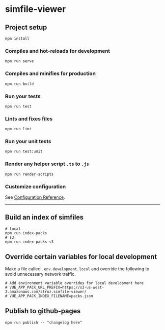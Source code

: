 # simfile-viewer

## Project setup
```
npm install
```

### Compiles and hot-reloads for development
```
npm run serve
```

### Compiles and minifies for production
```
npm run build
```

### Run your tests
```
npm run test
```

### Lints and fixes files
```
npm run lint
```

### Run your unit tests
```
npm run test:unit
```

### Render any helper script `.ts` to `.js`
```
npm run render-scripts
```

### Customize configuration
See [Configuration Reference](https://cli.vuejs.org/config/).

---

## Build an index of simfiles
```
# local
npm run index-packs
# s3
npm run index-packs-s3
```

## Override certain variables for local development
Make a file called `.env.development.local` and override the following to avoid unnecessary network traffic.
```
# Add environment variable overrides for local development here
# VUE_APP_PACK_URL_PREFIX=https://s3-us-west-2.amazonaws.com/struz.simfile-viewer/
# VUE_APP_PACK_INDEX_FILENAME=packs.json
```

## Publish to github-pages
```
npm run publish -- "changelog here"
```